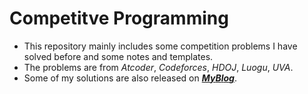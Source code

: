 # Competitve Programming
- This repository mainly includes some competition problems I have solved before and some notes and templates.
- The problems are from $Atcoder$, $Codeforces$, $HDOJ$, $Luogu$, $UVA$.
- Some of my solutions are also released on ***[$My Blog$](https://blog.csdn.net/djhws144?spm=1000.2115.3001.5343)***.
